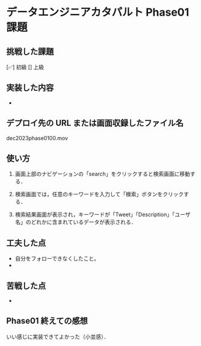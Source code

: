 # データエンジニアカタパルト Phase01 課題

## 挑戦した課題

[✅] 初級
[] 上級

## 実装した内容

-

## デプロイ先の URL または画面収録したファイル名

dec2023phase0100.mov

## 使い方

1. 画面上部のナビゲーションの「search」をクリックすると検索画面に移動する．

2. 検索画面では，任意のキーワードを入力して「検索」ボタンをクリックする．

3. 検索結果画面が表示され，キーワードが「Tweet」「Description」「ユーザ名」のどれかに含まれているデータが表示される．

## 工夫した点

-   自分をフォローできなくしたこと。
-

## 苦戦した点

-

## Phase01 終えての感想

いい感じに実装できてよかった（小並感）．
